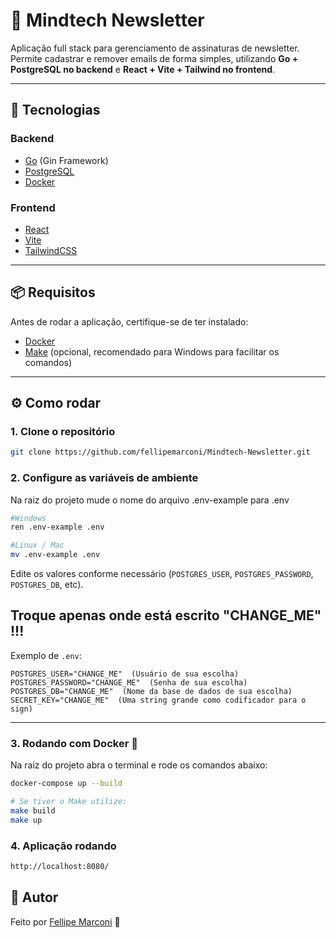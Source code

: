 # 📩 Mindtech Newsletter

Aplicação full stack para gerenciamento de assinaturas de newsletter.  
Permite cadastrar e remover emails de forma simples, utilizando **Go + PostgreSQL no backend** e **React + Vite + Tailwind no frontend**.

---

## 🚀 Tecnologias

### Backend

- [Go](https://golang.org/) (Gin Framework)
- [PostgreSQL](https://www.postgresql.org/)
- [Docker](https://www.docker.com/)

### Frontend

- [React](https://react.dev/)
- [Vite](https://vitejs.dev/)
- [TailwindCSS](https://tailwindcss.com/)

---

## 📦 Requisitos

Antes de rodar a aplicação, certifique-se de ter instalado:

- [Docker](https://www.docker.com/)
- [Make](https://gnuwin32.sourceforge.net/packages/make.htm) (opcional, recomendado para Windows para facilitar os comandos)

---

## ⚙️ Como rodar

### 1. Clone o repositório

```bash
git clone https://github.com/fellipemarconi/Mindtech-Newsletter.git
```

### 2. Configure as variáveis de ambiente

Na raiz do projeto mude o nome do arquivo .env-example para .env

```bash
#Windows
ren .env-example .env

#Linux / Mac
mv .env-example .env
```

Edite os valores conforme necessário (`POSTGRES_USER`, `POSTGRES_PASSWORD`, `POSTGRES_DB`, etc).

## Troque apenas onde está escrito "CHANGE_ME" !!!

Exemplo de `.env`:

```env
POSTGRES_USER="CHANGE_ME"  (Usuário de sua escolha)
POSTGRES_PASSWORD="CHANGE_ME"  (Senha de sua escolha)
POSTGRES_DB="CHANGE_ME"  (Nome da base de dados de sua escolha)
SECRET_KEY="CHANGE_ME"  (Uma string grande como codificador para o sign)
```

---

### 3. Rodando com Docker 🐳

Na raiz do projeto abra o terminal e rode os comandos abaixo:

```bash
docker-compose up --build

# Se tiver o Make utilize:
make build
make up

```

### 4. Aplicação rodando

```bash
http://localhost:8080/

```

## 👤 Autor

Feito por [Fellipe Marconi](https://github.com/fellipemarconi) 🚀
